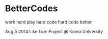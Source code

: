 BetterCodes
===========

work hard play hard code hard code better 


Aug 5 2014 Like Lion Project @ Korea University 
